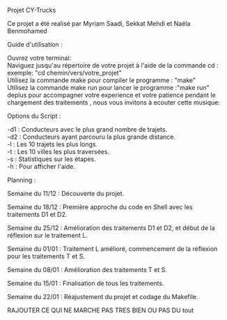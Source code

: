 Projet CY-Trucks 

Ce projet a été realisé par Myriam Saadi, Sekkat Mehdi et Naëla Benmohamed

Guide d'utilisation :

Ouvrez votre terminal:                                                                                              
Naviguez jusqu'au répertoire de votre projet à l'aide de la commande cd : exemple: "cd chemin/vers/votre_projet"                                                                  
Utilisez la commande make pour compiler le programme : "make"                                                                                                                                               
Utilisez la commande make run pour lancer le programme :"make run"                                                                                
deplus pour accompagner votre experience et votre patience pendant le chargement des traitements , nous vous invitons à ecouter cette musique: 

Options du Script :

-d1 : Conducteurs avec le plus grand nombre de trajets.                                                 
-d2 : Conducteurs ayant parcouru la plus grande distance.                                             
-l : Les 10 trajets les plus longs.                        
-t : Les 10 villes les plus traversées.                               
-s : Statistiques sur les étapes.                            
-h : Pour afficher l'aide.                                              

Planning :

Semaine du 11/12 : Découverte du projet.

Semaine du 18/12 : Première approche du code en Shell avec les traitements D1 et D2.

Semaine du 25/12 : Amélioration des traitements D1 et D2, et début de la réflexion sur le traitement L.

Semaine du 01/01 : Traitement L amélioré, commencement de la réflexion pour les traitements T et S.

Semaine du 08/01 : Amélioration des traitements T et S.

Semaine du 15/01 : Finalisation de tous les traitements.

Semaine du 22/01 : Réajustement du projet et codage du Makefile.

RAJOUTER CE QUI NE MARCHE PAS TRES BIEN OU PAS DU tout

